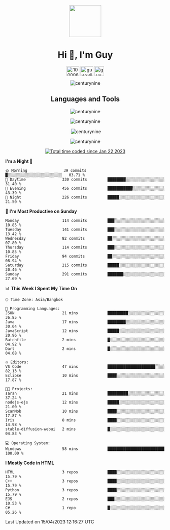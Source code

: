 
<p align="center"> <img src="https://user-images.githubusercontent.com/109062980/213915698-3e79c409-24f8-4471-a5f8-e7a842ad3a0a.gif" width="100" /> </p>
 
<h1 align="center">Hi 👋, I'm Guy</h1>
<p align="center">
<a href="https://fb.com/100006608053988" target="blank"><img align="center" src="https://raw.githubusercontent.com/rahuldkjain/github-profile-readme-generator/master/src/images/icons/Social/facebook.svg" alt="100006608053988" height="30" width="40" /></a>
<a href="https://instagram.com/guy.xvii" target="blank"><img align="center" src="https://raw.githubusercontent.com/rahuldkjain/github-profile-readme-generator/master/src/images/icons/Social/instagram.svg" alt="guy.xvii" height="30" width="40" /></a>
<a href="mailto:liwlifeix@gmail.com" target="blank"><img align="center" src="https://user-images.githubusercontent.com/109062980/226533395-e26b601f-4b8f-456f-affd-55dc944b4149.png" alt="guy.xvii" height="30" width="30" /></a>
</p>

<p align="center"> <img src="https://komarev.com/ghpvc/?username=centurynine&label=Profile%20views&color=0e75b6&style=for-the-badge" alt="centurynine" /> </p>

<h2 align="center">Languages and Tools</h3>

<!-- https://skillicons.dev/ -->
<p align="center">
<img src="https://skillicons.dev/icons?i=html,css,js,bootstrap,jquery,figma,cloudflare,nodejs,php,java,c,cs,cpp,py,dart,flutter,firebase,androidstudio,git,github,linux,docker,kubernetes,sqlite,mysql,mongodb,postman,nginx,express,arduino" alt="centurynine" /> 
</p>
 
<p align="center"><img align="center" src="https://github-readme-stats.vercel.app/api/top-langs?username=centurynine&show_icons=true&locale=en&layout=compact&theme=" alt="centurynine" /></p>

<p align="center">&nbsp;<img align="center" src="https://github-readme-stats.vercel.app/api?username=centurynine&show_icons=true&locale=en&theme=" alt="centurynine" /></p>

<p align="center"><img align="center" src="https://github-readme-streak-stats.herokuapp.com/?user=centurynine&theme=" alt="centurynine" /></p>
<p align="center">
<a href="https://wakatime.com/@9ded98d1-6308-4a11-a75a-63f31fdc4e7a"><img src="https://wakatime.com/badge/user/9ded98d1-6308-4a11-a75a-63f31fdc4e7a.svg" alt="Total time coded since Jan 22 2023" /></a>
  
<!--START_SECTION:waka-->
**I'm a Night 🦉** 

```text
🌞 Morning                39 commits          █░░░░░░░░░░░░░░░░░░░░░░░░   03.71 % 
🌆 Daytime                330 commits         ████████░░░░░░░░░░░░░░░░░   31.40 % 
🌃 Evening                456 commits         ███████████░░░░░░░░░░░░░░   43.39 % 
🌙 Night                  226 commits         █████░░░░░░░░░░░░░░░░░░░░   21.50 % 
```
📅 **I'm Most Productive on Sunday** 

```text
Monday                   114 commits         ███░░░░░░░░░░░░░░░░░░░░░░   10.85 % 
Tuesday                  141 commits         ███░░░░░░░░░░░░░░░░░░░░░░   13.42 % 
Wednesday                82 commits          ██░░░░░░░░░░░░░░░░░░░░░░░   07.80 % 
Thursday                 114 commits         ███░░░░░░░░░░░░░░░░░░░░░░   10.85 % 
Friday                   94 commits          ██░░░░░░░░░░░░░░░░░░░░░░░   08.94 % 
Saturday                 215 commits         █████░░░░░░░░░░░░░░░░░░░░   20.46 % 
Sunday                   291 commits         ███████░░░░░░░░░░░░░░░░░░   27.69 % 
```


📊 **This Week I Spent My Time On** 

```text
🕑︎ Time Zone: Asia/Bangkok

💬 Programming Languages: 
JSON                     21 mins             █████████░░░░░░░░░░░░░░░░   36.85 % 
Java                     17 mins             ████████░░░░░░░░░░░░░░░░░   30.04 % 
JavaScript               12 mins             █████░░░░░░░░░░░░░░░░░░░░   20.96 % 
Batchfile                2 mins              █░░░░░░░░░░░░░░░░░░░░░░░░   04.92 % 
Dart                     2 mins              █░░░░░░░░░░░░░░░░░░░░░░░░   04.08 % 

🔥 Editors: 
VS Code                  47 mins             █████████████████████░░░░   82.13 % 
Eclipse                  10 mins             ████░░░░░░░░░░░░░░░░░░░░░   17.87 % 

🐱‍💻 Projects: 
saran                    21 mins             █████████░░░░░░░░░░░░░░░░   37.24 % 
nodejs-ejs               12 mins             █████░░░░░░░░░░░░░░░░░░░░   21.00 % 
ScanMob                  10 mins             ████░░░░░░░░░░░░░░░░░░░░░   17.87 % 
Iris                     8 mins              ████░░░░░░░░░░░░░░░░░░░░░   14.98 % 
stable-diffusion-webui   2 mins              █░░░░░░░░░░░░░░░░░░░░░░░░   04.83 % 

💻 Operating System: 
Windows                  58 mins             █████████████████████████   100.00 % 
```

**I Mostly Code in HTML** 

```text
HTML                     3 repos             ████░░░░░░░░░░░░░░░░░░░░░   15.79 % 
C++                      3 repos             ████░░░░░░░░░░░░░░░░░░░░░   15.79 % 
Python                   3 repos             ████░░░░░░░░░░░░░░░░░░░░░   15.79 % 
EJS                      2 repos             ███░░░░░░░░░░░░░░░░░░░░░░   10.53 % 
C#                       1 repo              █░░░░░░░░░░░░░░░░░░░░░░░░   05.26 % 
```




 Last Updated on 15/04/2023 12:16:27 UTC
<!--END_SECTION:waka-->
  
</p>

